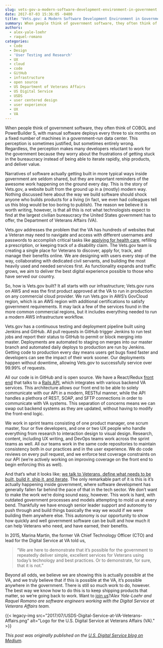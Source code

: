 ```yaml
---
slug: vets-gov-a-modern-software-development-environment-in-government
date: 2017-07-03 15:36:05 -0400
title: 'Vets.gov: A Modern Software Development Environment in Government'
summary: When people think of government software, they often think of COBOL and PowerBuilder 5, with manual software deploys every three to six months on a fixed number of machines in a government-run data center. This perception is sometimes justified, but sometimes entirely wrong. Regardless, the perception makes many developers reluctant to work for the government
authors:
  - alex-yale-loehr
  - raquel-romano
categories:
  - Code
  - Design
  - 'User Testing and Research'
  - UX
  - cloud
  - code
  - GitHub
  - infrastructure
  - open source
  - US Department of Veterans Affairs
  - US Digital Service
  - USDS
  - user centered design
  - user experience
  - UX
  - VA
---
```


When people think of government software, they often think of COBOL and PowerBuilder 5, with manual software deploys every three to six months on a fixed number of machines in a government-run data center. This perception is sometimes justified, but sometimes entirely wrong. Regardless, the perception makes many developers reluctant to work for the government because they worry about the frustrations of getting stuck in the bureaucracy instead of being able to iterate rapidly, ship products, and deliver value.

Narratives of software actually getting built in more typical ways inside government are seldom shared, but they are important reminders of the awesome work happening on the ground every day. This is the story of Vets.gov, a website built from the ground up in a (mostly) modern way. Nothing discussed here about the way we build software should shock anyone who builds products for a living (in fact, we even had colleagues tell us this blog would be too boring to publish). The reason we believe it is worth writing, however, is that all this is not what technologists expect to find at the largest civilian bureaucracy the United States government has to offer, the Department of Veterans Affairs (VA).

Vets.gov addresses the problem that the VA has hundreds of websites that a Veteran may need to navigate and access with different usernames and passwords to accomplish critical tasks like <a href="https://medium.com/the-u-s-digital-service/introducing-a-new-digital-application-for-healthcare-at-va-610d8bac4c78" target="_blank" rel="noopener">applying for health care</a>, refilling a prescription, or keeping track of a disability claim. The Vets.gov team is creating a single place for Veterans to discover, apply for, track, and manage their benefits online. We are designing with users every step of the way, collaborating with dedicated civil servants, and building the most heavily used and needed services first. As functionality expands and traffic grows, we aim to deliver the best digital experience possible to those who have served our country.

So, how is Vets.gov built? It all starts with our infrastructure; Vets.gov runs on AWS and was the first product approved at the VA to run in production on any commercial cloud provider. We run Vets.gov in AWS’s GovCloud region, which is an AWS region with additional certifications to satisfy government requirements. It may lack a few of the services found in the more common commercial regions, but it includes everything needed to run a modern AWS infrastructure workflow.

Vets.gov has a continuous testing and deployment pipeline built using Jenkins and GitHub. All pull requests in GitHub trigger Jenkins to run test jobs and report their status to GitHub to permit or block merging into master. Deployments are automated to staging on merges into our master branch and automated daily deploys to production are run by Jenkins. Getting code to production every day means users get bugs fixed faster and developers can see the impact of their work sooner. Our deployments happen without downtime, allowing Vets.gov to successfully service over 99.99% of requests.

All our code is in GitHub and is open source. We have a React/Redux <a href="https://github.com/department-of-veterans-affairs/vets-website" target="_blank" rel="noopener">front end</a> that talks to a <a href="https://github.com/department-of-veterans-affairs/vets-api" target="_blank" rel="noopener">Rails API</a>, which integrates with various backend VA services. This architecture allows our front end to be able to solely communicate with our API in a modern, RESTful manner, while the API handles a plethora of REST, SOAP, and SFTP connections in order to communicate with VA systems. This separation of concerns means we can swap out backend systems as they are updated, without having to modify the front-end logic.

We work in sprint teams consisting of one product manager, one scrum master, four or five developers, and one or two UX people who handle everything from research to interaction design to visual design. Research, content, including UX writing, and DevOps teams work across the sprint teams as well. All our teams work in the same code repositories to maintain consistency both in our practices and in the user experience. We do code reviews on every pull request, and we enforce test coverage constraints on our API (we’re actively working on improving coverage on the front end to begin enforcing this as well).

And that’s what it looks like; <a href="https://medium.com/the-u-s-digital-service/vas-gi-bill-comparison-tool-helps-veterans-research-education-programs-c6053e7f1827" target="_blank" rel="noopener">we talk to Veterans, define what needs to be built, build it, ship it, and iterate</a>. The only remarkable part of it is this is it’s actually happening inside government, where software development has generally fallen far behind the pace of that in the tech sector. We don’t want to make the work we’re doing sound easy, however. This work is hard, with outdated government processes and models attempting to mold us at every bend. Thankfully we have enough senior leader support and autonomy to push through and build things basically the way we would if we were building them anywhere else. This autonomy is our opportunity to show how quickly and well government software can be built and how much it can help Veterans who need, and have earned, their benefits.

In 2015, Marina Martin, the former VA Chief Technology Officer (CTO) and lead for the Digital Service at VA told us,

> &#8220;We are here to demonstrate that it’s possible for the government to repeatedly deliver simple, excellent services for Veterans using today’s technology and best practices. Or to demonstrate, for sure, that it is not.&#8221;

Beyond all odds, we believe we are showing this is actually possible at the VA, and we truly believe that if this is possible at the VA, it’s possible anywhere in the government. There is still so much work to do, however. The best way we know how to do this is to keep shipping products that matter, so we’re going back to work. Want to <a href="https://www.usds.gov/join" target="_blank" rel="noopener">join us</a>?_Alex Yale-Loehr and Raquel Romano are software engineers working with the Digital Service at Veterans Affairs team._

{{< legacy-img src="2017/07/USDS-Digital-Service-at-VA-Veterans-Affairs.png" alt="Logo for the U.S. Digital Service at Veterans Affairs (VA)." >}}

_This post was originally published on the [U.S. Digital Service blog on Medium](https://medium.com/the-u-s-digital-service/vets-gov-a-modern-software-development-environment-in-government-2a0ec8f0623a)._
